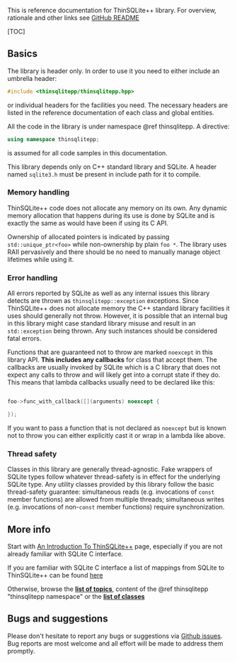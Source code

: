 This is reference documentation for ThinSQLite++ library. For overview, rationale and other links see
[GitHub README](https://github.com/gershnik/thinsqlitepp)

[TOC]

## Basics

The library is header only. In order to use it you need to either include an umbrella header:
```cpp
#include <thinsqlitepp/thinsqlitepp.hpp>
```

or individual headers for the facilities you need. The necessary headers are listed in the reference documentation
of each class and global entities.

All the code in the library is under namespace @ref thinsqlitepp. A directive:
```cpp
using namespace thinsqlitepp;
```
is assumed for all code samples in this documentation.

This library depends only on C++ standard library and SQLite. A header named `sqlite3.h` must be present
in include path for it to compile.

### Memory handling

ThinSQLite++ code does not allocate any memory on its own. Any dynamic memory allocation that happens
during its use is done by SQLite and is exactly the same as would have been if using its C API.

Ownership of allocated pointers is indicated by passing `std::unique_ptr<foo>` while non-ownership
by plain `foo *`. The library uses RAII pervasively and there should be no need to manually manage object 
lifetimes while using it.

### Error handling

All errors reported by SQLite as well as any internal issues this library detects are thrown 
as `thinsqlitepp::exception` exceptions. Since ThinSQLite++ does not allocate memory the C++
standard library facilities it uses should generally not throw. However, it is possible that an 
internal bug in this library might case standard library misuse and result in an
`std::exception` being thrown. Any such instances should be considered fatal errors.

Functions that are guaranteed not to throw are marked `noexcept` in this library API. **This includes
any callbacks** for class that accept them. The callbacks are usually invoked by SQLite which is a C library that 
does not expect any calls to throw and will likely get into a corrupt state if they do. This means that
lambda callbacks usually need to be declared like this:
```cpp

foo->func_with_callback([](arguments) noexcept {

});
```

If you want to pass a function that is not declared as `noexcept` but is known not to throw you can
either explicitly cast it or wrap in a lambda like above.

### Thread safety

Classes in this library are generally thread-agnostic. Fake wrappers of SQLite types follow whatever
thread-safety is in effect for the underlying SQLite type. Any utility classes provided by this library 
follow the basic thread-safety guarantee: simultaneous reads (e.g. invocations of `const` member functions)
are allowed from multiple threads; simultaneous writes (e.g. invocations of non-`const` member functions) 
require synchronization.

## More info

Start with [An Introduction To ThinSQLite++](1_intro.md) page, especially if you are not already familiar with SQLite C interface.

If you are familiar with SQLite C interface a list of mappings from SQLite to ThinSQLite++ can be found [here](2_mapping.md)

Otherwise, browse the [**list of topics**](topics.html), content of the @ref thinsqlitepp "thinsqlitepp namespace" or the [**list of classes**](annotated.html)

## Bugs and suggestions

Please don't hesitate to report any bugs or suggestions via [Github issues](https://github.com/gershnik/thinsqlitepp/issues).
Bug reports are most welcome and all effort will be made to address them promptly.





